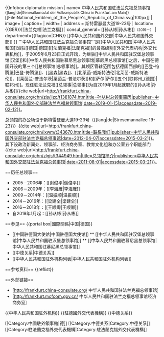 {{Infobox diplomatic mission
| name= 中华人民共和国驻法兰克福总领事馆<br><small>{{lang|de|Generalkonsulat der Volksrepublik China in Frankfurt am Main}}</small><br>[[File:National_Emblem_of_the_People's_Republic_of_China.svg|100px]]
| image= 
| caption=
| width=
| address = 斯特雷瑟曼大道19-23号
| location= {{GER}}[[法兰克福|法兰克福]]
| consul_general=  [[孙从彬|孙从彬]]<small>（2019－）</small>
| department={{flagicon|CHN}} [[中华人民共和国外交部|中华人民共和国外交部]]
}}
'''中华人民共和国驻法兰克福总领事馆'''是[[中华人民共和国|中华人民共和国]]派驻[[德国|德国]][[法蘭克福|法蘭克福]]的最高级别[[外交代表机构|外交代表机构]]，于2005年6月23日正式开馆，为继驻[[中华人民共和国驻汉堡总领事馆|汉堡]]和[[中华人民共和国驻慕尼黑总领事馆|慕尼黑总领事馆]]之后，中国在德国开设的第三个[[总领事馆|总领事馆]]。其领区管辖范围包括德国西部的[[巴登-符腾堡|巴登-符腾堡]]、[[黑森|黑森]]、[[北莱茵-威斯特法伦|北莱茵-威斯特法伦]]、[[莱茵兰-普法尔茨|莱茵兰-普法尔茨]]和[[萨尔|萨尔]]五个[[联邦州_(德国)|联邦州]]。现任驻法兰克福[[总领事|总领事]]为自2019年1月起就职的[[孙从彬|孙从彬]]<ref>{{cite web|url=http://frankfurt.china-consulate.org/chn/zls/jlzc/t1381874.htm|title=孙从彬总领事简历|publisher=中华人民共和国外交部驻法兰克福总领事馆|date=2019-01-15|accessdate=2019-02-12}}</ref>。

总领馆的办公场设于斯特雷瑟曼大道19-23号（{{lang|de|Stresemannallee 19-23}}）<ref>{{cite web|url=http://frankfurt.china-consulate.org/chn/lxwm/t343670.htm|title=联系我们|publisher=中华人民共和国外交部驻法兰克福总领事馆|date=2012-04-07|accessdate=2015-03-21}}</ref>。其下设政治新闻处、领事部、经济商务室、教育文化组和办公室五个职能部门<ref>{{cite web|url=http://frankfurt.china-consulate.org/chn/zlgjs/t344949.htm|title=总领馆简介|publisher=中华人民共和国外交部驻法兰克福总领事馆|date=2011-08-01|accessdate=2015-03-21}}</ref>。

==历任总领事==
* 2005－2006年：[[谢俊平|谢俊平]]
* 2006－2009年：[[李海雁|李海雁]]
* 2009－2014年：[[温振顺|温振顺]]
* 2014－2016年：[[梁建全|梁建全]]
* 2016－2018年：[[王顺卿|王顺卿]]
* 自2019年1月起：[[孙从彬|孙从彬]]

==参见==
{{portal box|國際關係|中国|德国}}
* [[中国驻德国大使馆|中国驻德国大使馆]]
** [[中华人民共和国驻汉堡总领事馆|中华人民共和国驻汉堡总领事馆]]
** [[中华人民共和国驻慕尼黑总领事馆|中华人民共和国驻慕尼黑总领事馆]]
* [[中德关系|中德关系]]
* [[中华人民共和国驻外机构列表|中华人民共和国驻外机构列表]]

==参考资料==
{{reflist}}

==外部链接==
* [http://frankfurt.china-consulate.org/ 中华人民共和国驻法兰克福总领事馆]
* [http://frankfurt.mofcom.gov.cn/ 中华人民共和国驻法兰克福总领事馆经济商务室]

{{中华人民共和国驻外机构}}
{{駐德國外交代表機構}}
{{中德关系}}

[[Category:中國駐外領事館|德]]
[[Category:中德关系|Category:中德关系]]
[[Category:駐法蘭克福外交代表機構|Category:駐法蘭克福外交代表機構]]